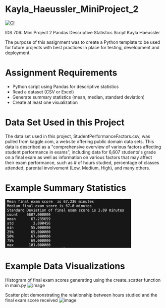 # Kayla_Haeussler_MiniProject_2

[![CI](https://github.com/nogibjj/Kayla_Haeussler_MiniProject_1/actions/workflows/hello.yml/badge.svg)](https://github.com/nogibjj/Kayla_Haeussler_MiniProject_1/actions/workflows/hello.yml)


IDS 706: Mini Project 2
Pandas Descriptive Statistics Script
Kayla Haeussler

The purpose of this assignment was to create a  Python template to be used for future projects with best practices in place for testing, development and deployment.


# Assignment Requirements
- Python script using Pandas for descriptive statistics
- Read a dataset (CSV or Excel)
- Generate summary statistics (mean, median, standard deviation)
- Create at least one visualization

# Data Set Used in this Project
The data set used in this project, StudentPerformanceFactors.csv, was pulled from kaggle.com, a website offering public domain data sets. This data is described as a "comprehensive overview of various factors affecting student performance in exams", including data for 6,607 students's grade on a final exam as well as information on various factors that may affect their exam performance, such as # of hours studied, percentage of classes attended, parental involvement (Low, Medium, High), and many others.

# Example Summary Statistics
![alt text](image.png)
# Example Data Visualizations
Histogram of final exam scores generating using the create_scatter function in main.py
![image](https://github.com/user-attachments/assets/d6db7e62-b8dc-40ee-836a-d8da33178115)

Scatter plot demonstrating the relationship between hours studied and the final exam score received
![image](https://github.com/user-attachments/assets/0f2a5520-91f0-493c-ab3f-0a6c9039799a)
